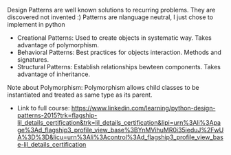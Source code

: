 Design Patterns are well known solutions to recurring problems.
They are discovered not invented :)
Patterns are nlanguage neutral, I just chose to implement in python

- Creational Patterns: Used to create objects in  systematic way. Takes advantage of polymorphism.
- Behavioral Patterns: Best practices for objects interaction. Methods and signatures.
- Structural Patterns: Establish relationships bewteen components. Takes advantage of inheritance.

Note about Polymorphism: Polymorphism allows child classes to be instantiated and treated as same type as its parent.

- Link to full course: https://www.linkedin.com/learning/python-design-patterns-2015?trk=flagship-lil_details_certification&trk=lil_details_certification&lipi=urn%3Ali%3Apage%3Ad_flagship3_profile_view_base%3BYnMVihuMR0i35ieduJ%2FwUA%3D%3D&licu=urn%3Ali%3Acontrol%3Ad_flagship3_profile_view_base-lil_details_certification
